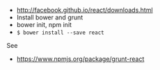 
 * http://facebook.github.io/react/downloads.html
 * Install bower and grunt
 * bower init, npm init
 * `$ bower install --save react`

See

 * https://www.npmjs.org/package/grunt-react
